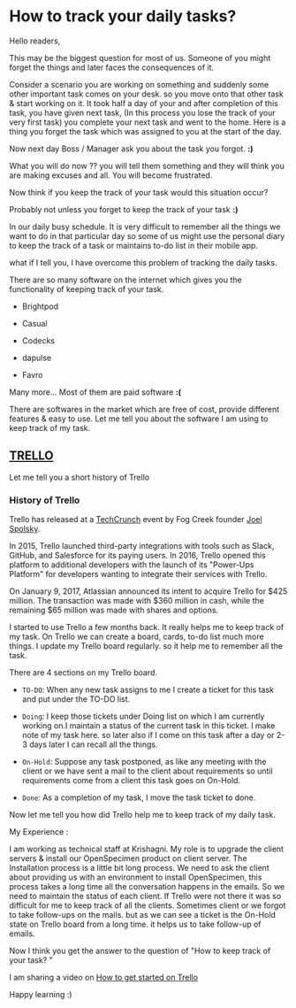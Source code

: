 # How to track your daily tasks?

Hello readers,

This may be the biggest question for most of us. Someone of you might forget the things and later faces the consequences of it.


Consider a scenario you are working on something and suddenly some other important task comes on your desk. so you move onto that other task & start working on it. It took half a day of your and after completion of this task, you have given next task, (In this process you lose the track of your very first task) you complete your next task and went to the home. 
Here is a thing you forget the task which was assigned to you at the start of the day.


Now next day Boss / Manager ask you about the task you forgot. **:)** 


What you will do now ?? you will tell them something and they will think you are making excuses and all. You will become frustrated. 


Now think if you keep the track of your task would this situation occur?


Probably not unless you forget to keep the track of your task  **:)**


In our daily busy schedule. It is very difficult to remember all the things we want to do in that particular day so some of us might use the personal diary to keep the track of a task or maintains to-do list in their mobile app.


what if I tell you, I have overcome this problem of tracking the daily tasks.


There are so many software on the internet which gives you the functionality of keeping track of your task.

+ Brightpod

+ Casual

+ Codecks

+ dapulse

+ Favro

Many more...
Most of them are paid software **:(**


There are softwares in the market which are free of cost, provide different features & easy to use. Let me tell you about the software I am using to keep track of my task.


## [TRELLO](https://trello.com)

Let me tell you a short history of Trello


### History of Trello


Trello has released at a [TechCrunch](https://en.wikipedia.org/wiki/TechCrunch) event by Fog Creek founder [Joel Spolsky](https://en.wikipedia.org/wiki/Joel_Spolsky).

In 2015, Trello launched third-party integrations with tools such as Slack, GitHub, and Salesforce for its paying users. In 2016, Trello opened this platform to additional developers with the launch of its "Power-Ups Platform" for developers wanting to integrate their services with Trello.

On January 9, 2017, Atlassian announced its intent to acquire Trello for $425 million. The transaction was made with $360 million in cash, while the remaining $65 million was made with shares and options.


I started to use Trello a few months back. It really helps me to keep track of my task. On Trello we can create a board, cards, to-do list much more things. I update my Trello board regularly. so it help me to remember all the task.

There are 4 sections on my Trello board. 

+ `TO-DO`: When any new task assigns to me I create a ticket for this task and put under the TO-DO list.


+ `Doing`: I keep those tickets under Doing list on which I am currently working on.I maintain a status of the current task in this ticket. I make note of my task here. so later also if I come on this task after a day or 2-3 days later I can recall all the things.


+ `On-Hold`: Suppose any task postponed, as like any meeting with the client or we have sent a mail to the client about requirements so until requirements come from a client this task goes on On-Hold.


+ `Done`: As a completion of my task, I move the task ticket to done.


Now let me tell you how did Trello help me to keep track of my daily task.

My Experience : 

I am working as technical staff at Krishagni. My role is to upgrade the client servers & install our OpenSpecimen product on client server.
The Installation process is a little bit long process. We need to ask the client about providing us with an environment to install OpenSpecimen, this process takes a long time all the conversation happens in the emails.
So we need to maintain the status of each client. If Trello were not there it was so difficult for me to keep track of all the clients. 
Sometimes client or we forgot to take follow-ups on the mails. but as we can see a ticket is the On-Hold state on Trello board from a long time. it helps us to take follow-up of emails.



Now I think you get the answer to the question of  "How to keep track of your task? "

I am sharing a video on [How to get started on Trello](https://www.youtube.com/watch?v=Qnh9aj6RoXg) 


Happy learning :)
